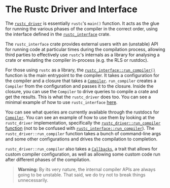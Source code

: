 # The Rustc Driver and Interface

The [`rustc_driver`] is essentially `rustc`'s `main()` function. It acts as
the glue for running the various phases of the compiler in the correct order,
using the interface defined in the [`rustc_interface`] crate.

The `rustc_interface` crate provides external users with an (unstable) API
for running code at particular times during the compilation process, allowing
third parties to effectively use `rustc`'s internals as a library for
analysing a crate or emulating the compiler in-process (e.g. the RLS or rustdoc).

For those using `rustc` as a library, the [`rustc_interface::run_compiler()`][i_rc]
function is the main entrypoint to the compiler. It takes a configuration for the compiler
and a closure that takes a [`Compiler`]. `run_compiler` creates a `Compiler` from the
configuration and passes it to the closure. Inside the closure, you can use the `Compiler`
to drive queries to compile a crate and get the results. This is what the `rustc_driver` does too.
You can see a minimal example of how to use `rustc_interface` [here][example].

You can see what queries are currently available through the rustdocs for [`Compiler`].
You can see an example of how to use them by looking at the `rustc_driver` implementation,
specifically the [`rustc_driver::run_compiler` function][rd_rc] (not to be confused with
[`rustc_interface::run_compiler`][i_rc]). The `rustc_driver::run_compiler` function
takes a bunch of command-line args and some other configurations and
drives the compilation to completion.

`rustc_driver::run_compiler` also takes a [`Callbacks`][cb],
a trait that allows for custom compiler configuration,
as well as allowing some custom code run after different phases of the compilation.

> **Warning:** By its very nature, the internal compiler APIs are always going
> to be unstable. That said, we do try not to break things unnecessarily.


[cb]: https://doc.rust-lang.org/nightly/nightly-rustc/rustc_driver/trait.Callbacks.html
[rd_rc]: https://doc.rust-lang.org/nightly/nightly-rustc/rustc_driver/fn.run_compiler.html
[i_rc]: https://doc.rust-lang.org/nightly/nightly-rustc/rustc_interface/interface/fn.run_compiler.html
[example]: https://github.com/rust-lang/rustc-dev-guide/blob/master/examples/rustc-driver-example.rs
[`rustc_interface`]: https://doc.rust-lang.org/nightly/nightly-rustc/rustc_interface/index.html
[`rustc_driver`]: https://doc.rust-lang.org/nightly/nightly-rustc/rustc_driver/
[`Compiler`]: https://doc.rust-lang.org/nightly/nightly-rustc/rustc_interface/interface/struct.Compiler.html
[`Session`]: https://doc.rust-lang.org/nightly/nightly-rustc/rustc_session/struct.Session.html
[`TyCtxt`]: https://doc.rust-lang.org/nightly/nightly-rustc/rustc_middle/ty/struct.TyCtxt.html
[`SourceMap`]: https://doc.rust-lang.org/nightly/nightly-rustc/rustc_span/source_map/struct.SourceMap.html
[stupid-stats]: https://github.com/nrc/stupid-stats
[Appendix A]: appendix/stupid-stats.html
